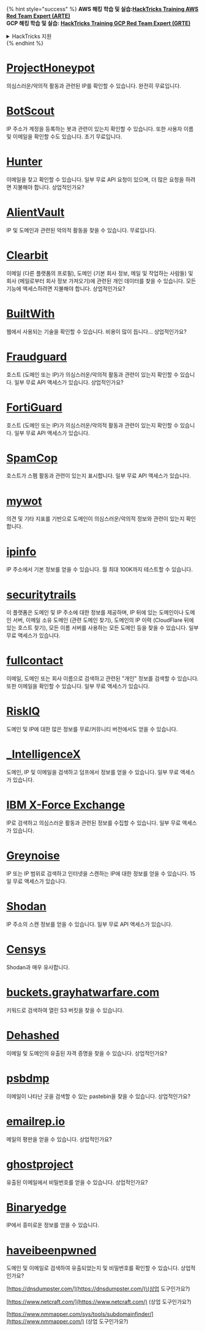{% hint style="success" %}
**AWS 해킹 학습 및 실습:**<img src="/.gitbook/assets/arte.png" alt="" data-size="line">[**HackTricks Training AWS Red Team Expert (ARTE)**](https://training.hacktricks.xyz/courses/arte)<img src="/.gitbook/assets/arte.png" alt="" data-size="line">\
**GCP 해킹 학습 및 실습:** <img src="/.gitbook/assets/grte.png" alt="" data-size="line">[**HackTricks Training GCP Red Team Expert (GRTE)**<img src="/.gitbook/assets/grte.png" alt="" data-size="line">](https://training.hacktricks.xyz/courses/grte)

<details>

<summary>HackTricks 지원</summary>

* [**구독 요금제**](https://github.com/sponsors/carlospolop) 확인!
* 💬 [**Discord 그룹**](https://discord.gg/hRep4RUj7f) 또는 [**텔레그램 그룹**](https://t.me/peass)에 **참여**하거나 **트위터** 🐦 [**@hacktricks\_live**](https://twitter.com/hacktricks\_live)**를 팔로우**하세요.
* [**HackTricks**](https://github.com/carlospolop/hacktricks) 및 [**HackTricks Cloud**](https://github.com/carlospolop/hacktricks-cloud) 깃허브 저장소에 PR을 제출하여 해킹 요령 공유.

</details>
{% endhint %}


# [ProjectHoneypot](https://www.projecthoneypot.org/)

의심스러운/악의적 활동과 관련된 IP를 확인할 수 있습니다. 완전히 무료입니다.

# [**BotScout**](http://botscout.com/api.htm)

IP 주소가 계정을 등록하는 봇과 관련이 있는지 확인할 수 있습니다. 또한 사용자 이름 및 이메일을 확인할 수도 있습니다. 초기 무료입니다.

# [Hunter](https://hunter.io/)

이메일을 찾고 확인할 수 있습니다. 일부 무료 API 요청이 있으며, 더 많은 요청을 하려면 지불해야 합니다.
상업적인가요?

# [AlientVault](https://otx.alienvault.com/api)

IP 및 도메인과 관련된 악의적 활동을 찾을 수 있습니다. 무료입니다.

# [Clearbit](https://dashboard.clearbit.com/)

이메일 \(다른 플랫폼의 프로필\), 도메인 \(기본 회사 정보, 메일 및 작업하는 사람들\) 및 회사 \(메일로부터 회사 정보 가져오기\)에 관련된 개인 데이터를 찾을 수 있습니다.
모든 기능에 액세스하려면 지불해야 합니다.
상업적인가요?

# [BuiltWith](https://builtwith.com/)

웹에서 사용되는 기술을 확인할 수 있습니다. 비용이 많이 듭니다...
상업적인가요?

# [Fraudguard](https://fraudguard.io/)

호스트 \(도메인 또는 IP\)가 의심스러운/악의적 활동과 관련이 있는지 확인할 수 있습니다. 일부 무료 API 액세스가 있습니다.
상업적인가요?

# [FortiGuard](https://fortiguard.com/)

호스트 \(도메인 또는 IP\)가 의심스러운/악의적 활동과 관련이 있는지 확인할 수 있습니다. 일부 무료 API 액세스가 있습니다.

# [SpamCop](https://www.spamcop.net/)

호스트가 스팸 활동과 관련이 있는지 표시합니다. 일부 무료 API 액세스가 있습니다.

# [mywot](https://www.mywot.com/)

의견 및 기타 지표를 기반으로 도메인이 의심스러운/악의적 정보와 관련이 있는지 확인합니다.

# [ipinfo](https://ipinfo.io/)

IP 주소에서 기본 정보를 얻을 수 있습니다. 월 최대 100K까지 테스트할 수 있습니다.

# [securitytrails](https://securitytrails.com/app/account)

이 플랫폼은 도메인 및 IP 주소에 대한 정보를 제공하며, IP 뒤에 있는 도메인이나 도메인 서버, 이메일 소유 도메인 \(관련 도메인 찾기\), 도메인의 IP 이력 \(CloudFlare 뒤에 있는 호스트 찾기\), 모든 이름 서버를 사용하는 모든 도메인 등을 찾을 수 있습니다.
일부 무료 액세스가 있습니다.

# [fullcontact](https://www.fullcontact.com/)

이메일, 도메인 또는 회사 이름으로 검색하고 관련된 "개인" 정보를 검색할 수 있습니다. 또한 이메일을 확인할 수 있습니다. 일부 무료 액세스가 있습니다.

# [RiskIQ](https://www.spiderfoot.net/documentation/)

도메인 및 IP에 대한 많은 정보를 무료/커뮤니티 버전에서도 얻을 수 있습니다.

# [\_IntelligenceX](https://intelx.io/)

도메인, IP 및 이메일을 검색하고 덤프에서 정보를 얻을 수 있습니다. 일부 무료 액세스가 있습니다.

# [IBM X-Force Exchange](https://exchange.xforce.ibmcloud.com/)

IP로 검색하고 의심스러운 활동과 관련된 정보를 수집할 수 있습니다. 일부 무료 액세스가 있습니다.

# [Greynoise](https://viz.greynoise.io/)

IP 또는 IP 범위로 검색하고 인터넷을 스캔하는 IP에 대한 정보를 얻을 수 있습니다. 15일 무료 액세스가 있습니다.

# [Shodan](https://www.shodan.io/)

IP 주소의 스캔 정보를 얻을 수 있습니다. 일부 무료 API 액세스가 있습니다.

# [Censys](https://censys.io/)

Shodan과 매우 유사합니다.

# [buckets.grayhatwarfare.com](https://buckets.grayhatwarfare.com/)

키워드로 검색하여 열린 S3 버킷을 찾을 수 있습니다.

# [Dehashed](https://www.dehashed.com/data)

이메일 및 도메인의 유출된 자격 증명을 찾을 수 있습니다.
상업적인가요?

# [psbdmp](https://psbdmp.ws/)

이메일이 나타난 곳을 검색할 수 있는 pastebin을 찾을 수 있습니다.
상업적인가요?

# [emailrep.io](https://emailrep.io/key)

메일의 평판을 얻을 수 있습니다.
상업적인가요?

# [ghostproject](https://ghostproject.fr/)

유출된 이메일에서 비밀번호를 얻을 수 있습니다.
상업적인가요?

# [Binaryedge](https://www.binaryedge.io/)

IP에서 흥미로운 정보를 얻을 수 있습니다.

# [haveibeenpwned](https://haveibeenpwned.com/)

도메인 및 이메일로 검색하여 유출되었는지 및 비밀번호를 확인할 수 있습니다.
상업적인가요?

[https://dnsdumpster.com/](https://dnsdumpster.com/)\(상업 도구인가요?\)

[https://www.netcraft.com/](https://www.netcraft.com/) \(상업 도구인가요?\)

[https://www.nmmapper.com/sys/tools/subdomainfinder/](https://www.nmmapper.com/) \(상업 도구인가요?\)
